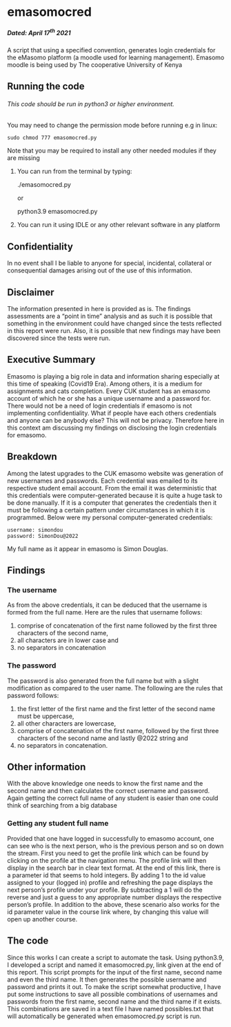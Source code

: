 # emasomocred
##### Dated: April 17<sup>th</sup> 2021
A script that using a specified convention, generates login credentials for the eMasomo platform (a moodle used for learning management). Emasomo moodle is being used by The cooperative University of Kenya
## Running the code

###### This code should be run in python3 or higher environment.

You may need to change the permission mode before running
e.g in linux:
	
    sudo chmod 777 emasomocred.py
    
   
Note that you may be required to install any other needed modules if they are missing

1. You can run from the terminal by typing:
	
    ./emasomocred.py
    
    or
    
    python3.9 emasomocred.py

2. You can run it using IDLE or any other relevant software in any platform

## Confidentiality
In no event shall I be liable to anyone for special, incidental,
collateral or consequential damages arising out of the use of
this information.

## Disclaimer
The information presented in here is provided as is. The
findings assessments are a “point in time” analysis and as such
it is possible that something in the environment could have
changed since the tests reflected in this report were run. Also,
it is possible that new findings may have been discovered since
the tests were run.

## Executive Summary
Emasomo is playing a big role in data and information sharing
especially at this time of speaking (Covid19 Era). Among others, it is a medium
for assignments and cats completion. Every CUK student has an emasomo
account of which he or she has a unique username and a password
for. There would not be a need of login credentials if emasomo is
not implementing confidentiality.
What if people have each others credentials and anyone can be
anybody else? This will not be privacy.
Therefore here in this context am discussing my findings on
disclosing the login credentials for emasomo.

## Breakdown
Among the latest upgrades to the CUK emasomo website
was generation of new usernames and passwords. Each credential
was emailed to its respective student email account.
From the email it was deterministic that this credentials were
computer-generated because it is quite a huge task to be done
manually. 
If it is a computer that generates the credentials then it must
be following a certain pattern under circumstances in which it is
programmed.
Below were my personal computer-generated credentials:

	username: simondou
	password: SimonDou@2022

My full name as it appear in emasomo is Simon Douglas.
## Findings
### The username
As from the above credentials, it can be deduced that the username is
formed from the full name.
Here are the rules that username follows:
1. comprise of concatenation of the first name followed by the
first three characters of the second name,
2. all characters are in lower case and
3. no separators in concatenation
### The password
The password is also generated from the full name but with a
slight modification as compared to the user name. The following
are the rules that password follows:
1. the first letter of the first name and the first letter of the second name must be uppercase,
2. all other characters are lowercase,
3. comprise of concatenation of the first name, followed by the first three characters of the second name and lastly @2022 string and
4. no separators in concatenation.

## Other information
With the above knowledge one needs to know the first name and the second name and then calculates the correct username and
password.
Again getting the correct full name of any student is easier than one could think of searching from a big database
### Getting any student full name
Provided that one have logged in successfully to emasomo account, one can see who is the next person, who is the previous person and
so on down the stream. First you need to get the profile link which can be found by clicking on the profile at the navigation menu.
The profile link will then display in the search bar in clear
text format.
At the end of this link, there is a parameter id that seems to
hold integers.
By adding 1 to the id value assigned to your (logged in) profile and refreshing the page displays the next person’s profile under your profile. By
subtracting a 1 will do the reverse and just a guess to any appropriate number displays the respective person’s profile.
In addition to the above, these scenario also works for the id parameter value in the course link where, by changing this value
will open up another course.

## The code
Since this works I can create a script to automate the task.
Using python3.9, I developed a script and named it
emasomocred.py, link given at the end of this report.
This script prompts for the input of the first name, second name
and even the third name.
It then generates the possible username and password and prints
it out.
To make the script somewhat productive, I have put some
instructions to save all possible combinations of usernames and
passwords from the first name, second name and the third name if
it exists. This combinations are saved in a text file I have
named possibles.txt that will automatically be generated when
emasomocred.py script is run.
